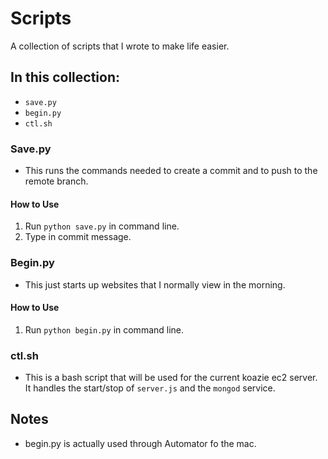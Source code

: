# Scripts
A collection of scripts that I wrote to make life easier.

## In this collection:
* `save.py`
* `begin.py`
* `ctl.sh`

### Save.py
* This runs the commands needed to create a commit and to push to the remote branch.

#### How to Use
1. Run `python save.py` in command line.
2. Type in commit message.

### Begin.py
* This just starts up websites that I normally view in the morning.

#### How to Use
1. Run `python begin.py` in command line.

### ctl.sh
* This is a bash script that will be used for the current koazie ec2 server. It handles the start/stop of `server.js` and the `mongod` service.


## Notes
* begin.py is actually used through Automator fo the mac.